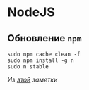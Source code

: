 # NodeJS
## Обновление `npm`
```
sudo npm cache clean -f
sudo npm install -g n
sudo n stable
```
_Из [этой](https://www.hostingadvice.com/how-to/update-node-js-latest-version/) заметки_
